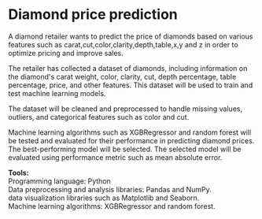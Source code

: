 # Diamond price prediction

 A diamond retailer wants to predict the price of diamonds based on various features such as carat,cut,color,clarity,depth,table,x,y and z  in order to optimize pricing and improve sales.
 
 The retailer has collected a dataset of diamonds, including information on the diamond's carat weight, color, clarity, cut, depth percentage, table percentage, price, and other features. This dataset will be used to train and test machine learning models.
 
The dataset will be cleaned and preprocessed to handle missing values, outliers, and categorical features such as color and cut.
 
Machine learning algorithms such as XGBRegressor and random forest will be tested and evaluated for their performance in predicting diamond prices. The best-performing model will be selected. The selected model will be evaluated using performance metric such as mean absolute error.

**Tools:** <br >
Programming language: Python <br >
Data preprocessing and analysis libraries: Pandas and NumPy. <br >
data visualization libraries such as Matplotlib and Seaborn. <br >
Machine learning algorithms: XGBRegressor and random forest. <br >
